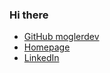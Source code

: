 ### Hi there 

- [GitHub moglerdev](https://github.com/moglerdev)
- [Homepage](https://mogler.dev)
- [LinkedIn](https://www.linkedin.com/in/christopher-r-jaeger/)
